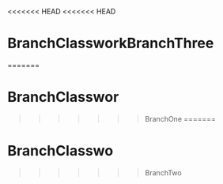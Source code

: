 <<<<<<< HEAD
<<<<<<< HEAD
# BranchClassworkBranchThree
=======
# BranchClasswor
>>>>>>> BranchOne
=======
# BranchClasswo
>>>>>>> BranchTwo

